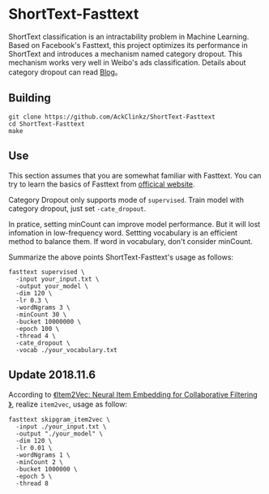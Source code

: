 # ShortText-Fasttext

ShortText classification is an intractability problem in Machine Learning. Based on Facebook's Fasttext, this project optimizes its performance in ShortText and introduces a mechanism named category dropout. This mechanism works very well in Weibo's ads classification. Details about category dropout can read [Blog](https://blog.csdn.net/AckClinkz/article/details/81907903)。

## Building

```shell
git clone https://github.com/AckClinkz/ShortText-Fasttext
cd ShortText-Fasttext
make
```
## Use

This section assumes that you are somewhat familiar with Fasttext. You can try to learn the basics of Fasttext from [officical website](https://github.com/facebookresearch/fastText).

Category Dropout only supports mode of `supervised`. Train model with category dropout, just set `-cate_dropout`.

In pratice, setting minCount can improve model performance. But it will lost infomation in low-frequency word. Settting vocabulary is an efficient method to balance them. If word in vocabulary, don't consider minCount.

Summarize the above points ShortText-Fasttext's usage as follows:

```
fasttext supervised \
  -input your_input.txt \
  -output your_model \
  -dim 120 \
  -lr 0.3 \
  -wordNgrams 3 \
  -minCount 30 \
  -bucket 10000000 \
  -epoch 100 \
  -thread 4 \
  -cate_dropout \
  -vocab ./your_vocabulary.txt
```

## Update 2018.11.6

According to [《Item2Vec: Neural Item Embedding for Collaborative Filtering 》](https://arxiv.org/vc/arxiv/papers/1603/1603.04259v2.pdf), realize `item2vec`, usage as follow:

```
fasttext skipgram_item2vec \
  -input ./your_input.txt \
  -output "./your_model" \
  -dim 120 \
  -lr 0.01 \
  -wordNgrams 1 \
  -minCount 2 \
  -bucket 1000000 \
  -epoch 5 \
  -thread 8
```
